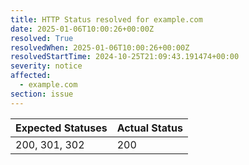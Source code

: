 ```yaml
---
title: HTTP Status resolved for example.com
date: 2025-01-06T10:00:26+00:00Z
resolved: True
resolvedWhen: 2025-01-06T10:00:26+00:00Z
resolvedStartTime: 2024-10-25T21:09:43.191474+00:00
severity: notice
affected:
  - example.com
section: issue
---
```


| Expected Statuses | Actual Status  |
|-------------------|----------------|
| 200, 301, 302 | 200 |
